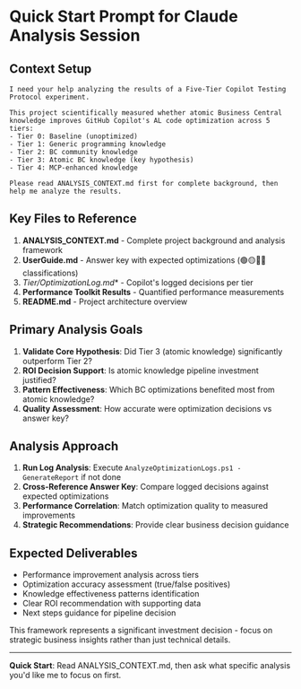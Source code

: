 # Quick Start Prompt for Claude Analysis Session

## Context Setup
```
I need your help analyzing the results of a Five-Tier Copilot Testing Protocol experiment. 

This project scientifically measured whether atomic Business Central knowledge improves GitHub Copilot's AL code optimization across 5 tiers:
- Tier 0: Baseline (unoptimized)  
- Tier 1: Generic programming knowledge
- Tier 2: BC community knowledge
- Tier 3: Atomic BC knowledge (key hypothesis)
- Tier 4: MCP-enhanced knowledge

Please read ANALYSIS_CONTEXT.md first for complete background, then help me analyze the results.
```

## Key Files to Reference
1. **ANALYSIS_CONTEXT.md** - Complete project background and analysis framework
2. **UserGuide.md** - Answer key with expected optimizations (🟢🟡🔴🚫 classifications)
3. **Tier*/OptimizationLog.md** - Copilot's logged decisions per tier
4. **Performance Toolkit Results** - Quantified performance measurements
5. **README.md** - Project architecture overview

## Primary Analysis Goals
1. **Validate Core Hypothesis**: Did Tier 3 (atomic knowledge) significantly outperform Tier 2?
2. **ROI Decision Support**: Is atomic knowledge pipeline investment justified?
3. **Pattern Effectiveness**: Which BC optimizations benefited most from atomic knowledge?
4. **Quality Assessment**: How accurate were optimization decisions vs answer key?

## Analysis Approach
1. **Run Log Analysis**: Execute `AnalyzeOptimizationLogs.ps1 -GenerateReport` if not done
2. **Cross-Reference Answer Key**: Compare logged decisions against expected optimizations
3. **Performance Correlation**: Match optimization quality to measured improvements  
4. **Strategic Recommendations**: Provide clear business decision guidance

## Expected Deliverables
- Performance improvement analysis across tiers
- Optimization accuracy assessment (true/false positives)
- Knowledge effectiveness patterns identification
- Clear ROI recommendation with supporting data
- Next steps guidance for pipeline decision

This framework represents a significant investment decision - focus on strategic business insights rather than just technical details.

---
**Quick Start**: Read ANALYSIS_CONTEXT.md, then ask what specific analysis you'd like me to focus on first.